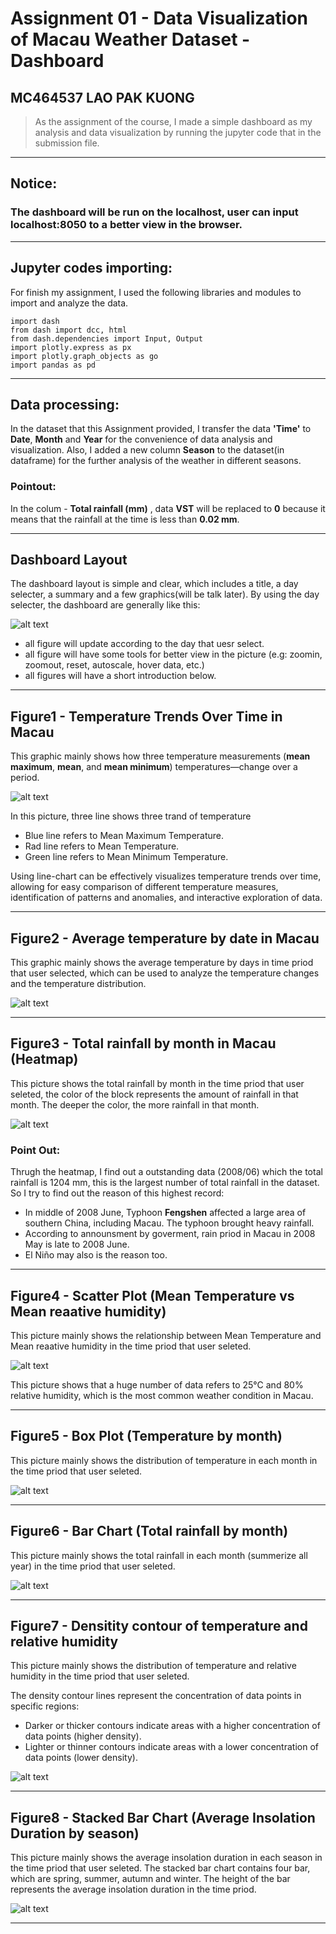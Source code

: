 # Assignment 01 - Data Visualization of Macau Weather Dataset - Dashboard
## MC464537 LAO PAK KUONG
> As the assignment of the course, I made a simple dashboard as my analysis and data visualization by running the jupyter code that in the submission file.
***

## Notice:
### The dashboard will be run on the localhost, user can input localhost:8050 to a better view in the browser.

***

## Jupyter codes importing:
For finish my assignment, I used the following libraries and modules to import and analyze the data.

    import dash
    from dash import dcc, html
    from dash.dependencies import Input, Output
    import plotly.express as px
    import plotly.graph_objects as go
    import pandas as pd
     
***

## Data processing:
In the dataset that this Assignment provided, I transfer the data **'Time'** to **Date**, **Month** and **Year** for the convenience of data analysis and visualization. Also, I added a new column **Season** to the dataset(in dataframe) for the further analysis of the weather in different seasons.

### Pointout:
In the colum - **Total rainfall (mm)** , data **VST** will be replaced to **0** because it means that the rainfall at the time is less than **0.02 mm**.

***

## Dashboard Layout
The dashboard layout is simple and clear, which includes a title, a day selecter, a summary and a few graphics(will be talk later). By using the day selecter, the dashboard are generally like this:

![alt text](Picture/Overview.png)

- all figure will update according to the day that uesr select.
- all figure will have some tools for better view in the picture (e.g: zoomin, zoomout, reset, autoscale, hover data, etc.)
- all figures will have a short introduction below.

***

## Figure1 - Temperature Trends Over Time in Macau

This graphic mainly shows how three temperature measurements (**mean maximum**, **mean**, and **mean minimum**) temperatures—change over a period.

![alt text](Picture/Temp-Trand.png)

In this picture, three line shows three trand of temperature

- Blue line refers to Mean Maximum Temperature.
- Rad line refers to Mean Temperature.
- Green line refers to Mean Minimum Temperature.

Using line-chart can be effectively visualizes temperature trends over time, allowing for easy comparison of different temperature measures, identification of patterns and anomalies, and interactive exploration of data.

***

## Figure2 - Average temperature by date in Macau

This graphic mainly shows the average temperature by days in time priod that user selected, which can be used to analyze the temperature changes and the temperature distribution.

![alt text](Picture/Average_Temprature.png)

***

## Figure3 - Total rainfall by month in Macau (Heatmap)

This picture shows the total rainfall by month in the time priod that user seleted,
the color of the block represents the amount of rainfall in that month. The deeper the color, the more rainfall in that month.

![alt text](Picture/Heatmap.png)

### Point Out:
Thrugh the heatmap, I find out a outstanding data (2008/06) which the total rainfall is 1204 mm, this is the largest number of total rainfall in the dataset. So I try to find out the reason of this highest record:

  - In middle of 2008 June,  Typhoon **Fengshen** affected a large area of southern China, including Macau. The typhoon brought heavy rainfall.
  - According to announsment by goverment, rain priod in Macau in 2008 May is late to 2008 June.
  - El Niño may also is the reason too.
  
***

## Figure4 - Scatter Plot (Mean Temperature vs Mean reaative humidity)

This picture mainly shows the relationship between Mean Temperature and Mean reaative humidity in the time priod that user seleted.

![alt text](Picture/Scatter_Plot.png)

This picture shows that a huge number of data refers to 25°C and 80% relative humidity, which is the most common weather condition in Macau.

***

## Figure5 - Box Plot (Temperature by month)

This picture mainly shows the distribution of temperature in each month in the time priod that user seleted.

![alt text](Picture/Box_Plot.png)

***

## Figure6 - Bar Chart (Total rainfall by month)

This picture mainly shows the total rainfall in each month (summerize all year) in the time priod that user seleted.

![alt text](Picture/Bar_Chart.png)

***

## Figure7 - Densitity contour of temperature and relative humidity

This picture mainly shows the distribution of temperature and relative humidity in the time priod that user seleted.

The density contour lines represent the concentration of data points in specific regions:

- Darker or thicker contours indicate areas with a higher concentration of data points (higher density).
- Lighter or thinner contours indicate areas with a lower concentration of data points (lower density).

![alt text](Picture/Densitity_Contour.png)

***

## Figure8 - Stacked Bar Chart (Average Insolation Duration by season)

This picture mainly shows the average insolation duration in each season in the time priod that user seleted. The stacked bar chart contains four bar, which are spring, summer, autumn and winter. The height of the bar represents the average insolation duration in the time priod.

![alt text](Picture/Stacked_Bar_Chart.png)

***











